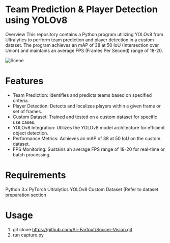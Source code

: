 # Team Prediction & Player Detection using YOLOv8
Overview
This repository contains a Python program utilizing YOLOv8 from Ultralytics to perform team prediction and player detection in a custom dataset. The program achieves an mAP of 38 at 50 IoU (Intersection over Union) and maintains an average FPS (Frames Per Second) range of 18-20.

![Scene](https://github.com/Ali-Fartout/Soccer-Vision/blob/master/Screenshot%202023-11-24%20135143.png)

# Features
* Team Prediction: Identifies and predicts teams based on specified criteria.
* Player Detection: Detects and localizes players within a given frame or set of frames.
* Custom Dataset: Trained and tested on a custom dataset for specific use cases.
* YOLOv8 Integration: Utilizes the YOLOv8 model architecture for efficient object detection.
* Performance Metrics: Achieves an mAP of 38 at 50 IoU on the custom dataset.
* FPS Monitoring: Sustains an average FPS range of 18-20 for real-time or batch processing.

# Requirements
Python 3.x
PyTorch
Ultralytics YOLOv8
Custom Dataset (Refer to dataset preparation section

# Usage
1. git clone https://github.com/Ali-Fartout/Soccer-Vision.git
2. run capture.py
